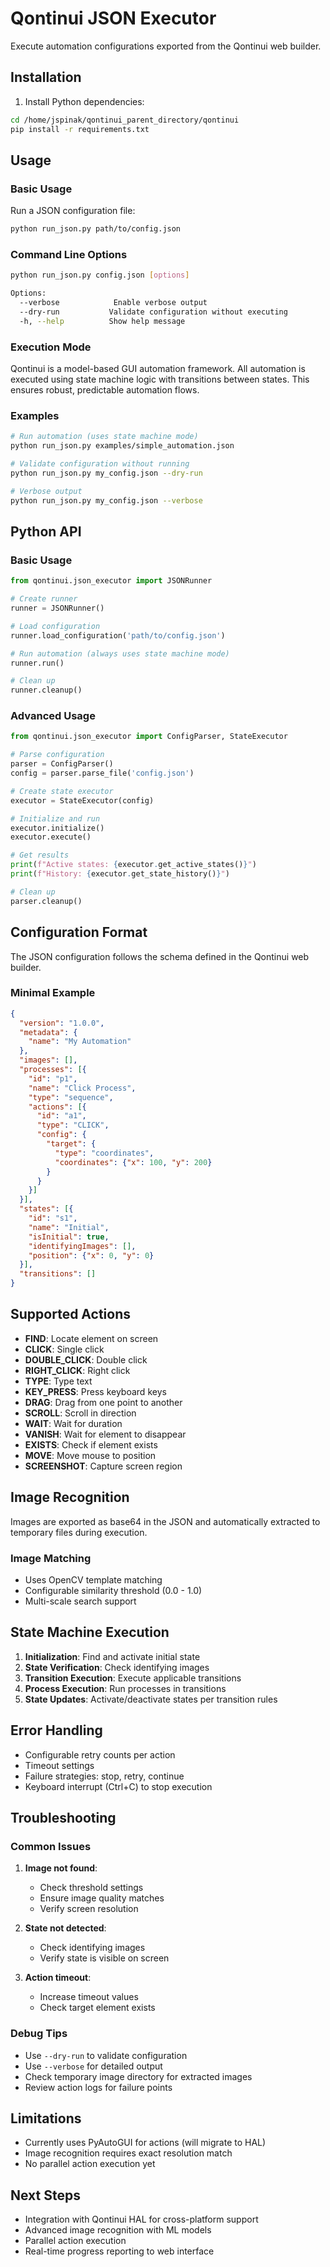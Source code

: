 # Qontinui JSON Executor

Execute automation configurations exported from the Qontinui web builder.

## Installation

1. Install Python dependencies:
```bash
cd /home/jspinak/qontinui_parent_directory/qontinui
pip install -r requirements.txt
```

## Usage

### Basic Usage

Run a JSON configuration file:
```bash
python run_json.py path/to/config.json
```

### Command Line Options

```bash
python run_json.py config.json [options]

Options:
  --verbose            Enable verbose output
  --dry-run           Validate configuration without executing
  -h, --help          Show help message
```

### Execution Mode

Qontinui is a model-based GUI automation framework. All automation is executed using state machine logic with transitions between states. This ensures robust, predictable automation flows.

### Examples

```bash
# Run automation (uses state machine mode)
python run_json.py examples/simple_automation.json

# Validate configuration without running
python run_json.py my_config.json --dry-run

# Verbose output
python run_json.py my_config.json --verbose
```

## Python API

### Basic Usage

```python
from qontinui.json_executor import JSONRunner

# Create runner
runner = JSONRunner()

# Load configuration
runner.load_configuration('path/to/config.json')

# Run automation (always uses state machine mode)
runner.run()

# Clean up
runner.cleanup()
```

### Advanced Usage

```python
from qontinui.json_executor import ConfigParser, StateExecutor

# Parse configuration
parser = ConfigParser()
config = parser.parse_file('config.json')

# Create state executor
executor = StateExecutor(config)

# Initialize and run
executor.initialize()
executor.execute()

# Get results
print(f"Active states: {executor.get_active_states()}")
print(f"History: {executor.get_state_history()}")

# Clean up
parser.cleanup()
```

## Configuration Format

The JSON configuration follows the schema defined in the Qontinui web builder.

### Minimal Example

```json
{
  "version": "1.0.0",
  "metadata": {
    "name": "My Automation"
  },
  "images": [],
  "processes": [{
    "id": "p1",
    "name": "Click Process",
    "type": "sequence",
    "actions": [{
      "id": "a1",
      "type": "CLICK",
      "config": {
        "target": {
          "type": "coordinates",
          "coordinates": {"x": 100, "y": 200}
        }
      }
    }]
  }],
  "states": [{
    "id": "s1",
    "name": "Initial",
    "isInitial": true,
    "identifyingImages": [],
    "position": {"x": 0, "y": 0}
  }],
  "transitions": []
}
```

## Supported Actions

- **FIND**: Locate element on screen
- **CLICK**: Single click
- **DOUBLE_CLICK**: Double click
- **RIGHT_CLICK**: Right click
- **TYPE**: Type text
- **KEY_PRESS**: Press keyboard keys
- **DRAG**: Drag from one point to another
- **SCROLL**: Scroll in direction
- **WAIT**: Wait for duration
- **VANISH**: Wait for element to disappear
- **EXISTS**: Check if element exists
- **MOVE**: Move mouse to position
- **SCREENSHOT**: Capture screen region

## Image Recognition

Images are exported as base64 in the JSON and automatically extracted to temporary files during execution.

### Image Matching
- Uses OpenCV template matching
- Configurable similarity threshold (0.0 - 1.0)
- Multi-scale search support

## State Machine Execution

1. **Initialization**: Find and activate initial state
2. **State Verification**: Check identifying images
3. **Transition Execution**: Execute applicable transitions
4. **Process Execution**: Run processes in transitions
5. **State Updates**: Activate/deactivate states per transition rules

## Error Handling

- Configurable retry counts per action
- Timeout settings
- Failure strategies: stop, retry, continue
- Keyboard interrupt (Ctrl+C) to stop execution

## Troubleshooting

### Common Issues

1. **Image not found**:
   - Check threshold settings
   - Ensure image quality matches
   - Verify screen resolution

2. **State not detected**:
   - Check identifying images
   - Verify state is visible on screen

3. **Action timeout**:
   - Increase timeout values
   - Check target element exists

### Debug Tips

- Use `--dry-run` to validate configuration
- Use `--verbose` for detailed output
- Check temporary image directory for extracted images
- Review action logs for failure points

## Limitations

- Currently uses PyAutoGUI for actions (will migrate to HAL)
- Image recognition requires exact resolution match
- No parallel action execution yet

## Next Steps

- Integration with Qontinui HAL for cross-platform support
- Advanced image recognition with ML models
- Parallel action execution
- Real-time progress reporting to web interface
